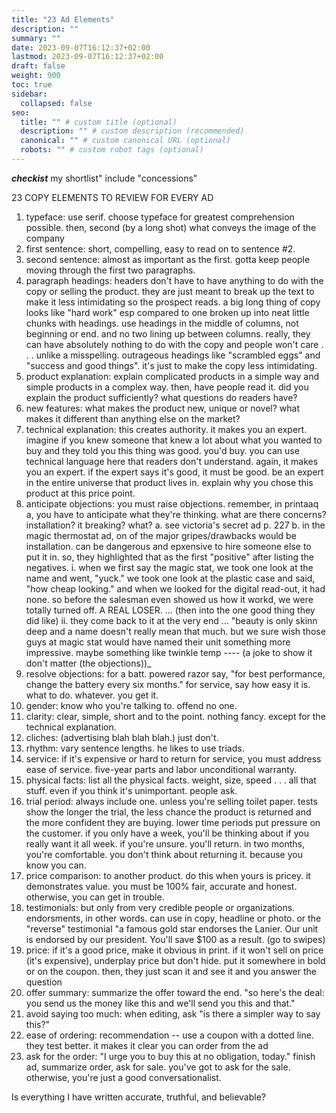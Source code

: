 ```yaml
---
title: "23 Ad Elements"
description: ""
summary: ""
date: 2023-09-07T16:12:37+02:00
lastmod: 2023-09-07T16:12:37+02:00
draft: false
weight: 900
toc: true
sidebar:
  collapsed: false
seo:
  title: "" # custom title (optional)
  description: "" # custom description (recommended)
  canonical: "" # custom canonical URL (optional)
  robots: "" # custom robot tags (optional)
---
```


***checkist*** my shortlist" include "concessions"


23 COPY ELEMENTS TO REVIEW FOR EVERY AD

  1. typeface: use serif. choose typeface for greatest comprehension possible. then, second (by a long shot) what conveys the image of the company
  2. first sentence: short, compelling, easy to read on to sentence #2.
  3. second sentence: almost as important as the first. gotta keep people moving through the first two paragraphs.
  4. paragraph headings: headers don't have to have anything to do with the copy or selling the product. they are just meant to break up the text to make it less intimidating so the prospect reads. a big long thing of copy looks like "hard work" esp compared to one broken up into neat little chunks with headings. use headings in the middle of columns, not beginning or end. and no two lining up between columns. really, they can have absolutely nothing to do with the copy and people won't care . . . unlike a misspelling. outrageous headings like "scrambled eggs" and "success and good things". it's just to make the copy less intimidating.
  5. product explanation: explain complicated products in a simple way and simple products in a complex way. then, have people read it. did you explain the product sufficiently? what questions do readers have?
  6. new features: what makes the product new, unique or novel? what makes it different than anything else on the market?
  7. technical explanation: this creates authority. it makes you an expert. imagine if you knew someone that knew a lot about what you wanted to buy and they told you this thing was good. you'd buy. you can use technical language here that readers don't understand. again, it makes you an expert. if the expert says it's good, it must be good. be an expert in the entire universe that product lives in. explain why you chose this product at this price point.
  8. anticipate objections: you must raise objections. remember, in printaaq a, you have to anticipate what they're thinking. what are there concerns? installation? it breaking? what?
    a. see victoria's secret ad p. 227
    b. in the magic thermostat ad, on of the major gripes/drawbacks would be installation. can be dangerous and epxensive to hire someone else to put it in. so, they highlighted that as the first "positive" after listing the negatives.
      i. when we first say the magic stat, we took one look at the name and went, "yuck." we took one look at the plastic case and said, "how cheap looking." and when we looked for the digital read-out, it had none. so before the salesman even showed us how it workd, we were totally turned off. A REAL LOSER. … (then into the one good thing they did like)
      ii. they come back to it at the very end … "beauty is only skinn deep and a name doesn't really mean that much. but we sure wish those guys at magic stat would have named their unit something more impressive. maybe something like twinkle temp ---- (a joke to show it don't matter (the objections))_
  9. resolve objections: for a batt. powered razor say, "for best performance, change the battery every six months." for service, say how easy it is. what to do. whatever. you get it.
  10. gender: know who you're talking to. offend no one.
  11. clarity: clear, simple, short and to the point. nothing fancy. except for the technical explanation.
  12. cliches: (advertising blah blah blah.) just don't.
  13. rhythm: vary sentence lengths. he likes to use triads.
  14. service: if it's expensive or hard to return for service, you must address ease of service. five-year parts and labor unconditional warranty.
  15. physical facts: list all the physical facts. weight, size, speed . . . all that stuff. even if you think it's unimportant. people ask.
  16. trial period: always include one. unless you're selling toilet paper. tests show the longer the trial, the less chance the product is returned and the more confident they are buying. lower time periods put pressure on the customer. if you only have a week, you'll be thinking about if you really want it all week. if you're unsure. you'll return. in two months, you're comfortable. you don't think about returning it. because you know you can.
  17. price comparison: to another product. do this when yours is pricey. it demonstrates value. you must be 100% fair, accurate and honest. otherwise, you can get in trouble.
  18. testimonials: but only from very credible people or organizations. endorsments, in other words. can use in copy, headline or photo. or the "reverse" testimonial "a famous gold star endorses the Lanier. Our unit is endorsed by our president. You'll save $100 as a result. (go to swipes)
  19. price: if it's a good price, make it obvious in print. if it won't sell on price (it's expensive), underplay price but don't hide. put it somewhere in bold or on the coupon. then, they just scan it and see it and you answer the question
  20. offer summary: summarize the offer toward the end. "so here's the deal: you send us the money like this and we'll send you this and that."
  21. avoid saying too much: when editing, ask "is there a simpler way to say this?"
  22. ease of ordering: recommendation -- use a coupon with a dotted line. they test better. it makes it clear you can order from the ad
  23. ask for the order: "I urge you to buy this at no obligation, today." finish ad, summarize order, ask for sale. you've got to ask for the sale. otherwise, you're just a good conversationalist.

Is everything I have written accurate, truthful, and believable?
